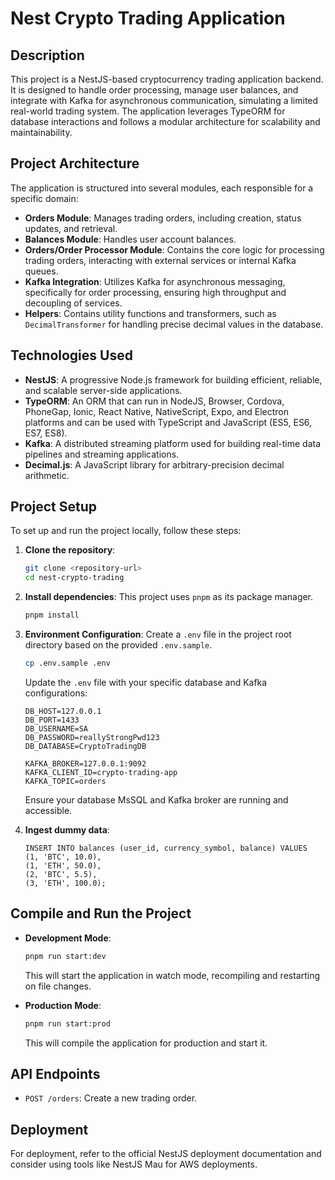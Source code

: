 # Nest Crypto Trading Application

## Description

This project is a NestJS-based cryptocurrency trading application backend. It is designed to handle order processing, manage user balances, and integrate with Kafka for asynchronous communication, simulating a limited real-world trading system. The application leverages TypeORM for database interactions and follows a modular architecture for scalability and maintainability.

## Project Architecture

The application is structured into several modules, each responsible for a specific domain:

- **Orders Module**: Manages trading orders, including creation, status updates, and retrieval.
- **Balances Module**: Handles user account balances.
- **Orders/Order Processor Module**: Contains the core logic for processing trading orders, interacting with external services or internal Kafka queues.
- **Kafka Integration**: Utilizes Kafka for asynchronous messaging, specifically for order processing, ensuring high throughput and decoupling of services.
- **Helpers**: Contains utility functions and transformers, such as `DecimalTransformer` for handling precise decimal values in the database.

## Technologies Used

- **NestJS**: A progressive Node.js framework for building efficient, reliable, and scalable server-side applications.
- **TypeORM**: An ORM that can run in NodeJS, Browser, Cordova, PhoneGap, Ionic, React Native, NativeScript, Expo, and Electron platforms and can be used with TypeScript and JavaScript (ES5, ES6, ES7, ES8).
- **Kafka**: A distributed streaming platform used for building real-time data pipelines and streaming applications.
- **Decimal.js**: A JavaScript library for arbitrary-precision decimal arithmetic.

## Project Setup

To set up and run the project locally, follow these steps:

1.  **Clone the repository**:

    ```bash
    git clone <repository-url>
    cd nest-crypto-trading
    ```

2.  **Install dependencies**:
    This project uses `pnpm` as its package manager.

    ```bash
    pnpm install
    ```

3.  **Environment Configuration**:
    Create a `.env` file in the project root directory based on the provided `.env.sample`.

    ```bash
    cp .env.sample .env
    ```

    Update the `.env` file with your specific database and Kafka configurations:

    ```
    DB_HOST=127.0.0.1
    DB_PORT=1433
    DB_USERNAME=SA
    DB_PASSWORD=reallyStrongPwd123
    DB_DATABASE=CryptoTradingDB

    KAFKA_BROKER=127.0.0.1:9092
    KAFKA_CLIENT_ID=crypto-trading-app
    KAFKA_TOPIC=orders
    ```

    Ensure your database MsSQL and Kafka broker are running and accessible.

4.  **Ingest dummy data**:
    ```
    INSERT INTO balances (user_id, currency_symbol, balance) VALUES
    (1, 'BTC', 10.0),
    (1, 'ETH', 50.0),
    (2, 'BTC', 5.5),
    (3, 'ETH', 100.0);
    ```

## Compile and Run the Project

- **Development Mode**:

  ```bash
  pnpm run start:dev
  ```

  This will start the application in watch mode, recompiling and restarting on file changes.

- **Production Mode**:
  ```bash
  pnpm run start:prod
  ```
  This will compile the application for production and start it.

## API Endpoints

- `POST /orders`: Create a new trading order.

## Deployment

For deployment, refer to the official NestJS deployment documentation and consider using tools like NestJS Mau for AWS deployments.